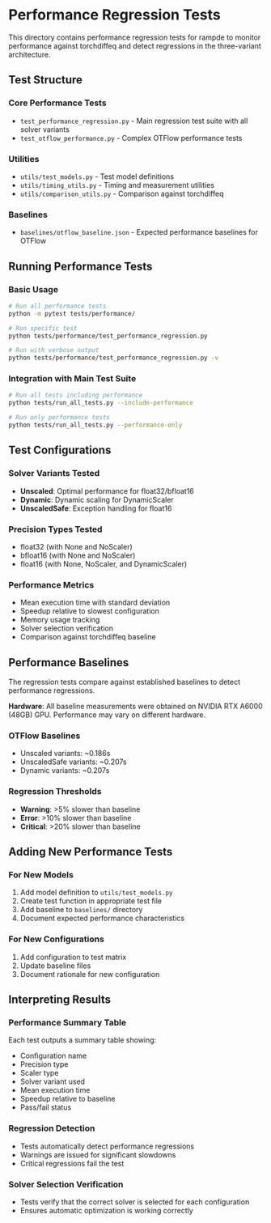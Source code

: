 # Performance Regression Tests

This directory contains performance regression tests for rampde to monitor performance against torchdiffeq and detect regressions in the three-variant architecture.

## Test Structure

### Core Performance Tests

- `test_performance_regression.py` - Main regression test suite with all solver variants
- `test_otflow_performance.py` - Complex OTFlow performance tests

### Utilities

- `utils/test_models.py` - Test model definitions
- `utils/timing_utils.py` - Timing and measurement utilities
- `utils/comparison_utils.py` - Comparison against torchdiffeq

### Baselines

- `baselines/otflow_baseline.json` - Expected performance baselines for OTFlow

## Running Performance Tests

### Basic Usage

```bash
# Run all performance tests
python -m pytest tests/performance/

# Run specific test
python tests/performance/test_performance_regression.py

# Run with verbose output
python tests/performance/test_performance_regression.py -v
```

### Integration with Main Test Suite

```bash
# Run all tests including performance
python tests/run_all_tests.py --include-performance

# Run only performance tests
python tests/run_all_tests.py --performance-only
```

## Test Configurations

### Solver Variants Tested

- **Unscaled**: Optimal performance for float32/bfloat16
- **Dynamic**: Dynamic scaling for DynamicScaler
- **UnscaledSafe**: Exception handling for float16

### Precision Types Tested

- float32 (with None and NoScaler)
- bfloat16 (with None and NoScaler)
- float16 (with None, NoScaler, and DynamicScaler)

### Performance Metrics

- Mean execution time with standard deviation
- Speedup relative to slowest configuration
- Memory usage tracking
- Solver selection verification
- Comparison against torchdiffeq baseline

## Performance Baselines

The regression tests compare against established baselines to detect performance regressions.

**Hardware**: All baseline measurements were obtained on NVIDIA RTX A6000 (48GB) GPU. Performance may vary on different hardware.

### OTFlow Baselines

- Unscaled variants: ~0.186s
- UnscaledSafe variants: ~0.207s
- Dynamic variants: ~0.207s

### Regression Thresholds

- **Warning**: >5% slower than baseline
- **Error**: >10% slower than baseline
- **Critical**: >20% slower than baseline

## Adding New Performance Tests

### For New Models

1. Add model definition to `utils/test_models.py`
2. Create test function in appropriate test file
3. Add baseline to `baselines/` directory
4. Document expected performance characteristics

### For New Configurations

1. Add configuration to test matrix
2. Update baseline files
3. Document rationale for new configuration

## Interpreting Results

### Performance Summary Table

Each test outputs a summary table showing:

- Configuration name
- Precision type
- Scaler type
- Solver variant used
- Mean execution time
- Speedup relative to baseline
- Pass/fail status

### Regression Detection

- Tests automatically detect performance regressions
- Warnings are issued for significant slowdowns
- Critical regressions fail the test

### Solver Selection Verification

- Tests verify that the correct solver is selected for each configuration
- Ensures automatic optimization is working correctly
